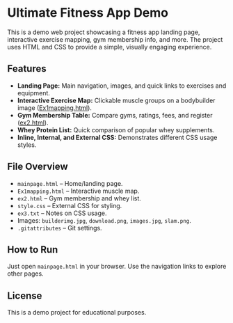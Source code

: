 # Ultimate Fitness App Demo

This is a demo web project showcasing a fitness app landing page, interactive exercise mapping, gym membership info, and more. The project uses HTML and CSS to provide a simple, visually engaging experience.

## Features

- **Landing Page:** Main navigation, images, and quick links to exercises and equipment.
- **Interactive Exercise Map:** Clickable muscle groups on a bodybuilder image ([Ex1mapping.html](Ex1mapping.html)).
- **Gym Membership Table:** Compare gyms, ratings, fees, and register ([ex2.html](ex2.html)).
- **Whey Protein List:** Quick comparison of popular whey supplements.
- **Inline, Internal, and External CSS:** Demonstrates different CSS usage styles.

## File Overview

- `mainpage.html` – Home/landing page.
- `Ex1mapping.html` – Interactive muscle map.
- `ex2.html` – Gym membership and whey list.
- `style.css` – External CSS for styling.
- `ex3.txt` – Notes on CSS usage.
- Images: `builderimg.jpg`, `download.png`, `images.jpg`, `slam.png`.
- `.gitattributes` – Git settings.

## How to Run

Just open `mainpage.html` in your browser. Use the navigation links to explore other pages.

## License

This is a demo project for educational purposes.
